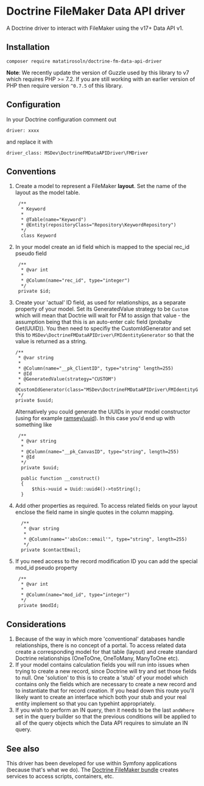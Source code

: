 # Doctrine FileMaker Data API driver #

A Doctrine driver to interact with FileMaker using the v17+ Data API v1.

## Installation ##

    composer require matatirosoln/doctrine-fm-data-api-driver

**Note**: We recently update the version of Guzzle used by this library to v7 which requires PHP >= 7.2. If you are still working with an earlier version of PHP then require version `^0.7.5` of this library.         
## Configuration ##
    
In your Doctrine configuration comment out 

    driver: xxxx
and replace it with

    driver_class: MSDev\DoctrineFMDataAPIDriver\FMDriver
    
## Conventions ##

1. Create a model to represent a FileMaker **layout**. Set the name of the layout as the model table.
    
        /**
         * Keyword
         *
         * @Table(name="Keyword")
         * @Entity(repositoryClass="Repository\KeywordRepository")
         */
         class Keyword
            
2. In your model create an id field which is mapped to the special rec_id pseudo field

        /**
         * @var int
         *
         * @Column(name="rec_id", type="integer")
         */
        private $id;
     
3. Create your 'actual' ID field, as used for relationships, as a separate property of your model. Set its GeneratedValue strategy to be `Custom` which will mean that Doctrie will wait for FM to assign that value - the assumption being that this is an auto-enter calc field (probaby Get(UUID)). You then need to specifiy the CustomIdGenerator and set this to `MSDev\DoctrineFMDataAPIDriver\FMIdentityGenerator` so that the value is returned as a string.  
   
       /**
        * @var string
        *
        * @Column(name="__pk_ClientID", type="string" length=255)
        * @Id
        * @GeneratedValue(strategy="CUSTOM")
        * @CustomIdGenerator(class="MSDev\DoctrineFMDataAPIDriver\FMIdentityGenerator")
        */
       private $uuid;
       
   Alternatively you could generate the UUIDs in your model constructor (using for example [ramsey/uuid](https://github.com/ramsey/uuid)). In this case you'd end up with something like
   
        /**
         * @var string
         *
         * @Column(name="__pk_CanvasID", type="string", length=255)
         * @Id
         */
         private $uuid;
         
         public function __construct()
         {
             $this->uuid = Uuid::uuid4()->toString();
         }
       
4. Add other properties as required. To access related fields on your layout enclose the field name in single quotes in the column mapping.
     
         /**
          * @var string
          *
          * @Column(name="'absCon::email'", type="string", length=255)
          */
         private $contactEmail;

5. If you need access to the record modification ID you can add the special mod_id pseudo property

        /**
         * @var int
         *
         * @Column(name="mod_id", type="integer")
         */
        private $modId;
        

## Considerations ##

1. Because of the way in which more 'conventional' databases handle relationships, there is no concept of a portal. To access related data create a corresponding model for that table (layout) and create standard Doctrine relationships (OneToOne, OneToMany, ManyToOne etc).
2. If your model contains calculation fields you will run into issues when trying to create a new record, since Doctrine will try and set those fields to null. One 'solution' to this is to create a 'stub' of your model which contains only the fields which are necessary to create a new record and to instantiate that for record creation. If you head down this route you'll likely want to create an interface which both your stub and your real entity implement so that you can typehint appropriately.
3. If you wish to perform an IN query, then it needs to be the last `andWhere` set in the query builder so that the previous conditions will be applied to all of the query objects which the Data API requires to simulate an IN query.  
 
## See also ##
 
This driver has been developed for use within Symfony applications (because that's what we do). The [Doctrine FileMaker bundle](https://github.com/matatirosolutions/doctrine-filemaker-driver-bundle "Doctrine FileMaker bundle") creates services to access scripts, containers, etc. 

